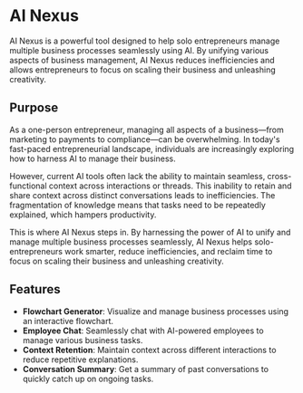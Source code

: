 # AI Nexus

AI Nexus is a powerful tool designed to help solo entrepreneurs manage multiple business processes seamlessly using AI. By unifying various aspects of business management, AI Nexus reduces inefficiencies and allows entrepreneurs to focus on scaling their business and unleashing creativity.

## Purpose

As a one-person entrepreneur, managing all aspects of a business—from marketing to payments to compliance—can be overwhelming. In today's fast-paced entrepreneurial landscape, individuals are increasingly exploring how to harness AI to manage their business.

However, current AI tools often lack the ability to maintain seamless, cross-functional context across interactions or threads. This inability to retain and share context across distinct conversations leads to inefficiencies. The fragmentation of knowledge means that tasks need to be repeatedly explained, which hampers productivity.

This is where AI Nexus steps in. By harnessing the power of AI to unify and manage multiple business processes seamlessly, AI Nexus helps solo-entrepreneurs work smarter, reduce inefficiencies, and reclaim time to focus on scaling their business and unleashing creativity.

## Features

- **Flowchart Generator**: Visualize and manage business processes using an interactive flowchart.
- **Employee Chat**: Seamlessly chat with AI-powered employees to manage various business tasks.
- **Context Retention**: Maintain context across different interactions to reduce repetitive explanations.
- **Conversation Summary**: Get a summary of past conversations to quickly catch up on ongoing tasks.
